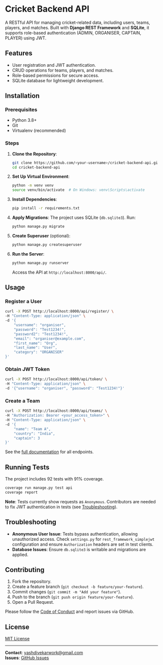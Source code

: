 # Cricket Backend API

A RESTful API for managing cricket-related data, including users, teams, players, and matches. Built with **Django REST Framework** and **SQLite**, it supports role-based authentication (ADMIN, ORGANISER, CAPTAIN, PLAYER) using JWT.

## Features
- User registration and JWT authentication.
- CRUD operations for teams, players, and matches.
- Role-based permissions for secure access.
- SQLite database for lightweight development.

## Installation

### Prerequisites
- Python 3.8+
- Git
- Virtualenv (recommended)

### Steps
1. **Clone the Repository**:
   ```bash
   git clone https://github.com/<your-username>/cricket-backend-api.git
   cd cricket-backend-api
   ```

2. **Set Up Virtual Environment**:
   ```bash
   python -m venv venv
   source venv/bin/activate  # On Windows: venv\Scripts\activate
   ```

3. **Install Dependencies**:
   ```bash
   pip install -r requirements.txt
   ```

4. **Apply Migrations**:
   The project uses SQLite (`db.sqlite3`). Run:
   ```bash
   python manage.py migrate
   ```

5. **Create Superuser** (optional):
   ```bash
   python manage.py createsuperuser
   ```

6. **Run the Server**:
   ```bash
   python manage.py runserver
   ```
   Access the API at `http://localhost:8000/api/`.

## Usage

### Register a User
```bash
curl -X POST http://localhost:8000/api/register/ \
-H "Content-Type: application/json" \
-d '{
    "username": "organiser",
    "password": "Test1234!",
    "password2": "Test1234!",
    "email": "organiser@example.com",
    "first_name": "Org",
    "last_name": "User",
    "category": "ORGANISER"
}'
```

### Obtain JWT Token
```bash
curl -X POST http://localhost:8000/api/token/ \
-H "Content-Type: application/json" \
-d '{"username": "organiser", "password": "Test1234!"}'
```

### Create a Team
```bash
curl -X POST http://localhost:8000/api/teams/ \
-H "Authorization: Bearer <your_access_token>" \
-H "Content-Type: application/json" \
-d '{
    "name": "Team A",
    "country": "India",
    "captain": 3
}'
```

See the [full documentation](docs/api_documentation.md) for all endpoints.

## Running Tests
The project includes 92 tests with 91% coverage.
```bash
coverage run manage.py test api
coverage report
```

**Note**: Tests currently show requests as `Anonymous`. Contributors are needed to fix JWT authentication in tests (see [Troubleshooting](#troubleshooting)).

## Troubleshooting
- **Anonymous User Issue**: Tests bypass authentication, allowing unauthorized access. Check `settings.py` for `rest_framework_simplejwt` configuration and ensure `Authorization` headers are set in test clients.
- **Database Issues**: Ensure `db.sqlite3` is writable and migrations are applied.

## Contributing
1. Fork the repository.
2. Create a feature branch (`git checkout -b feature/your-feature`).
3. Commit changes (`git commit -m "Add your feature"`).
4. Push to the branch (`git push origin feature/your-feature`).
5. Open a Pull Request.

Please follow the [Code of Conduct](CODE_OF_CONDUCT.md) and report issues via GitHub.

## License
[MIT License](LICENSE)

---

**Contact**: [yashdivekarwork@gmail.com](mailto:yashdivekarwork@gmail.com)  
**Issues**: [GitHub Issues](https://github.com/Yash-Divekar/cricket-backend-api/issues)
